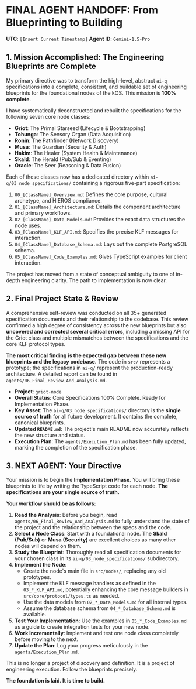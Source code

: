 # **FINAL AGENT HANDOFF: From Blueprinting to Building**

**UTC**: `[Insert Current Timestamp]`
**Agent ID**: `Gemini-1.5-Pro`

## 1. Mission Accomplished: The Engineering Blueprints are Complete

My primary directive was to transform the high-level, abstract `ai-q` specifications into a complete, consistent, and buildable set of engineering blueprints for the foundational nodes of the kOS. This mission is **100% complete**.

I have systematically deconstructed and rebuilt the specifications for the following seven core node classes:
-   **Griot**: The Primal Starseed (Lifecycle & Bootstrapping)
-   **Tohunga**: The Sensory Organ (Data Acquisition)
-   **Ronin**: The Pathfinder (Network Discovery)
-   **Musa**: The Guardian (Security & Auth)
-   **Hakim**: The Healer (System Health & Maintenance)
-   **Skald**: The Herald (Pub/Sub & Eventing)
-   **Oracle**: The Seer (Reasoning & Data Fusion)

Each of these classes now has a dedicated directory within `ai-q/03_node_specifications/` containing a rigorous five-part specification:
1.  `00_[ClassName]_Overview.md`: Defines the core purpose, cultural archetype, and HIEROS compliance.
2.  `01_[ClassName]_Architecture.md`: Details the component architecture and primary workflows.
3.  `02_[ClassName]_Data_Models.md`: Provides the exact data structures the node uses.
4.  `03_[ClassName]_KLF_API.md`: Specifies the precise KLF messages for interaction.
5.  `04_[ClassName]_Database_Schema.md`: Lays out the complete PostgreSQL schema.
6.  `05_[ClassName]_Code_Examples.md`: Gives TypeScript examples for client interaction.

The project has moved from a state of conceptual ambiguity to one of in-depth engineering clarity. The path to implementation is now clear.

## 2. Final Project State & Review

A comprehensive self-review was conducted on all 35+ generated specification documents and their relationship to the codebase. This review confirmed a high degree of consistency across the new blueprints but also **uncovered and corrected several critical errors**, including a missing API for the Griot class and multiple mismatches between the specifications and the core KLF protocol types.

**The most critical finding is the expected gap between these new blueprints and the legacy codebase.** The code in `src/` represents a prototype; the specifications in `ai-q/` represent the production-ready architecture. A detailed report can be found in `agents/06_Final_Review_And_Analysis.md`.

-   **Project**: `griot-node`
-   **Overall Status**: Core Specifications 100% Complete. Ready for Implementation Phase.
-   **Key Asset**: The `ai-q/03_node_specifications/` directory is the **single source of truth** for all future development. It contains the complete, canonical blueprints.
-   **Updated `README.md`**: The project's main README now accurately reflects the new structure and status.
-   **Execution Plan**: The `agents/Execution_Plan.md` has been fully updated, marking the completion of the specification phase.

## 3. **NEXT AGENT: Your Directive**

Your mission is to begin the **Implementation Phase**. You will bring these blueprints to life by writing the TypeScript code for each node. **The specifications are your single source of truth.**

**Your workflow should be as follows:**

1.  **Read the Analysis**: Before you begin, read `agents/06_Final_Review_And_Analysis.md` to fully understand the state of the project and the relationship between the specs and the code.
2.  **Select a Node Class**: Start with a foundational node. The **Skald (Pub/Sub)** or **Musa (Security)** are excellent choices as many other nodes will depend on them.
3.  **Study the Blueprint**: Thoroughly read all specification documents for your chosen class in its `ai-q/03_node_specifications/` subdirectory.
4.  **Implement the Node**:
    -   Create the node's main file in `src/nodes/`, replacing any old prototypes.
    -   Implement the KLF message handlers as defined in the `03_*_KLF_API.md`, potentially enhancing the core message builders in `src/core/protocol/types.ts` as needed.
    -   Use the data models from `02_*_Data_Models.md` for all internal types.
    -   Assume the database schema from `04_*_Database_Schema.md` is available.
5.  **Test Your Implementation**: Use the examples in `05_*_Code_Examples.md` as a guide to create integration tests for your new node.
6.  **Work Incrementally**: Implement and test one node class completely before moving to the next.
7.  **Update the Plan**: Log your progress meticulously in the `agents/Execution_Plan.md`.

This is no longer a project of discovery and definition. It is a project of engineering execution. Follow the blueprints precisely.

**The foundation is laid. It is time to build.** 